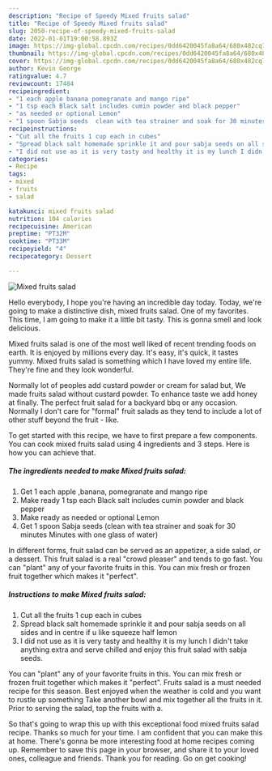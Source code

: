 ```yaml
---
description: "Recipe of Speedy Mixed fruits salad"
title: "Recipe of Speedy Mixed fruits salad"
slug: 2050-recipe-of-speedy-mixed-fruits-salad
date: 2022-01-01T19:00:58.893Z
image: https://img-global.cpcdn.com/recipes/0dd6420045fa8a64/680x482cq70/mixed-fruits-salad-recipe-main-photo.jpg
thumbnail: https://img-global.cpcdn.com/recipes/0dd6420045fa8a64/680x482cq70/mixed-fruits-salad-recipe-main-photo.jpg
cover: https://img-global.cpcdn.com/recipes/0dd6420045fa8a64/680x482cq70/mixed-fruits-salad-recipe-main-photo.jpg
author: Kevin George
ratingvalue: 4.7
reviewcount: 17484
recipeingredient:
- "1 each apple banana pomegranate and mango ripe"
- "1 tsp each Black salt includes cumin powder and black pepper"
- "as needed or optional Lemon"
- "1 spoon Sabja seeds  clean with tea strainer and soak for 30 minutes Minutes with one glass of water"
recipeinstructions:
- "Cut all the fruits 1 cup each in cubes"
- "Spread black salt homemade sprinkle it and pour sabja seeds on all sides and in centre if u like squeeze half lemon"
- "I did not use as it is very tasty and healthy it is my lunch I didn't take anything extra and serve chilled and enjoy this fruit salad with sabja seeds."
categories:
- Recipe
tags:
- mixed
- fruits
- salad

katakunci: mixed fruits salad 
nutrition: 104 calories
recipecuisine: American
preptime: "PT32M"
cooktime: "PT33M"
recipeyield: "4"
recipecategory: Dessert

---
```



![Mixed fruits salad](https://img-global.cpcdn.com/recipes/0dd6420045fa8a64/680x482cq70/mixed-fruits-salad-recipe-main-photo.jpg)

Hello everybody, I hope you're having an incredible day today. Today, we're going to make a distinctive dish, mixed fruits salad. One of my favorites. This time, I am going to make it a little bit tasty. This is gonna smell and look delicious.

Mixed fruits salad is one of the most well liked of recent trending foods on earth. It is enjoyed by millions every day. It's easy, it's quick, it tastes yummy. Mixed fruits salad is something which I have loved my entire life. They're fine and they look wonderful.

Normally lot of peoples add custard powder or cream for salad but, We made fruits salad without custard powder. To enhance taste we add honey at finally. The perfect fruit salad for a backyard bbq or any occasion. Normally I don't care for "formal" fruit salads as they tend to include a lot of other stuff beyond the fruit - like.


To get started with this recipe, we have to first prepare a few components. You can cook mixed fruits salad using 4 ingredients and 3 steps. Here is how you can achieve that.

<!--inarticleads1-->

##### The ingredients needed to make Mixed fruits salad:

1. Get 1 each apple ,banana, pomegranate and mango ripe
1. Make ready 1 tsp each Black salt includes cumin powder and black pepper
1. Make ready as needed or optional Lemon
1. Get 1 spoon Sabja seeds  (clean with tea strainer and soak for 30 minutes Minutes with one glass of water)


In different forms, fruit salad can be served as an appetizer, a side salad, or a dessert. This fruit salad is a real "crowd pleaser" and tends to go fast. You can "plant" any of your favorite fruits in this. You can mix fresh or frozen fruit together which makes it "perfect". 

<!--inarticleads2-->

##### Instructions to make Mixed fruits salad:

1. Cut all the fruits 1 cup each in cubes
1. Spread black salt homemade sprinkle it and pour sabja seeds on all sides and in centre if u like squeeze half lemon
1. I did not use as it is very tasty and healthy it is my lunch I didn't take anything extra and serve chilled and enjoy this fruit salad with sabja seeds.


You can "plant" any of your favorite fruits in this. You can mix fresh or frozen fruit together which makes it "perfect". Fruits salad is a must needed recipe for this season. Best enjoyed when the weather is cold and you want to rustle up something Take another bowl and mix together all the fruits in it. Prior to serving the salad, top the fruits with a. 

So that's going to wrap this up with this exceptional food mixed fruits salad recipe. Thanks so much for your time. I am confident that you can make this at home. There's gonna be more interesting food at home recipes coming up. Remember to save this page in your browser, and share it to your loved ones, colleague and friends. Thank you for reading. Go on get cooking!
